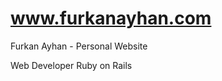 www.furkanayhan.com
=====================

Furkan Ayhan - Personal Website

Web Developer
Ruby on Rails